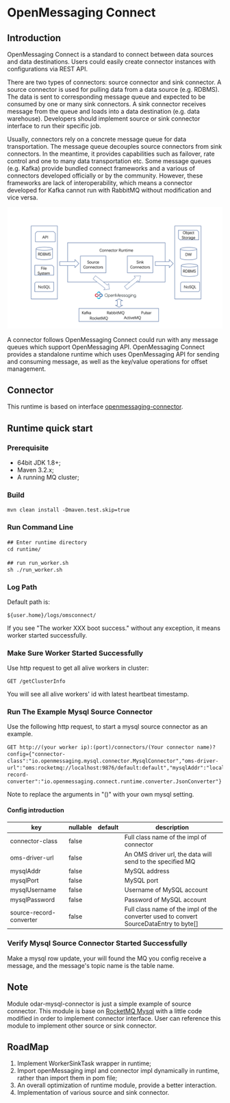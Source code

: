 # OpenMessaging Connect

## Introduction
OpenMessaging Connect is a standard to connect between data sources and data destinations. Users could easily create connector instances with configurations via REST API.

There are two types of connectors: source connector and sink connector. A source connector is used for pulling data from a data source (e.g. RDBMS).
The data is sent to corresponding message queue and expected to be consumed by one or many sink connectors.
A sink connector receives message from the queue and loads into a data destination (e.g. data warehouse).
Developers should implement source or sink connector interface to run their specific job.

Usually, connectors rely on a concrete message queue for data transportation. The message queue decouples source connectors from sink connectors.
In the meantime, it provides capabilities such as failover, rate control and one to many data transportation etc.
Some message queues (e.g. Kafka) provide bundled connect frameworks and a various of connectors developed officially or by the community.
However, these frameworks are lack of interoperability, which means a connector developed for Kafka cannot run with 
RabbitMQ without modification and vice versa.

![dataflow](flow.png "dataflow")

A connector follows OpenMessaging Connect could run with any message queues which support OpenMessaging API.
OpenMessaging Connect provides a standalone runtime which uses OpenMessaging API for sending and consuming message,
as well as the key/value operations for offset management.

## Connector

This runtime is based on interface [openmessaging-connector](https://github.com/openmessaging/openmessaging-connector).

## Runtime quick start

### Prerequisite

* 64bit JDK 1.8+;
* Maven 3.2.x;
* A running MQ cluster;

### Build

```
mvn clean install -Dmaven.test.skip=true
```

### Run Command Line

```
## Enter runtime directory
cd runtime/

## run run_worker.sh
sh ./run_worker.sh
```

### Log Path

Default path is:
```
${user.home}/logs/omsconnect/
```

If you see "The worker XXX boot success." without any exception, it means worker started successfully.

### Make Sure Worker Started Successfully

Use http request to get all alive workers in cluster:
```
GET /getClusterInfo
```
You will see all alive workers' id with latest heartbeat timestamp.

### Run The Example Mysql Source Connector

Use the following http request, to start a mysql source connector as an example.
```
GET http://(your worker ip):(port)/connectors/(Your connector name)?config={"connector-class":"io.openmessaging.mysql.connector.MysqlConnector","oms-driver-url":"oms:rocketmq://localhost:9876/default:default","mysqlAddr":"localhost","mysqlPort":"3306","mysqlUsername":"username","mysqlPassword":"password","source-record-converter":"io.openmessaging.connect.runtime.converter.JsonConverter"}
```
Note to replace the arguments in "()" with your own mysql setting.

#### Config introduction

|key               |nullable|default    |description|
|------------------|--------|-----------|-----------|
|connector-class         |false   |           |Full class name of the impl of connector|
|oms-driver-url         |false   |           |An OMS driver url, the data will send to the specified MQ|
|mysqlAddr        |false   |           |MySQL address|
|mysqlPort         |false   |           |MySQL port|
|mysqlUsername         |false   |           |Username of MySQL account|
|mysqlPassword         |false   |           |Password of MySQL account|
|source-record-converter         |false   |           |Full class name of the impl of the converter used to convert SourceDataEntry to byte[]|


### Verify Mysql Source Connector Started Successfully

Make a mysql row update, your will found the MQ you config receive a message, and the message's topic name is the table name.

## Note

Module odar-mysql-connector is just a simple example of source connector. 
This module is base on [RocketMQ Mysql](https://github.com/apache/rocketmq-externals/tree/master/rocketmq-mysql) with a little code modified in order to implement connector interface.
User can reference this module to implement other source or sink connector.

## RoadMap

1. Implement WorkerSinkTask wrapper in runtime;
2. Import openMessaging impl and connector impl dynamically in runtime, rather than import them in pom file;
3. An overall optimization of runtime module, provide a better interaction.
4. Implementation of various source and sink connector.